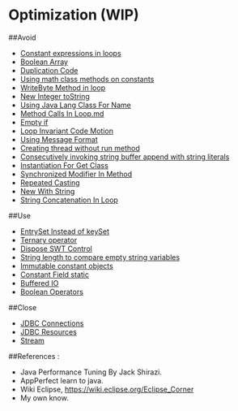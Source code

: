 Optimization (WIP)
============

##Avoid

* [Constant expressions in loops](https://github.com/vicboma1/optimization/blob/master/avoid/ConstantExpressionsInLoops.md)
* [Boolean Array](https://github.com/vicboma1/optimization/blob/master/avoid/BooleanArray.md)
* [Duplication Code](https://github.com/vicboma1/optimization/blob/master/avoid/DuplicationCode.md)
* [Using math class methods on constants](https://github.com/vicboma1/optimization/blob/master/avoid/UsingMathClassMethodsOnConstants.md)
* [WriteByte Method in loop](https://github.com/vicboma1/optimization/blob/master/avoid/WriteByteMethodInLoop.md)
* [New Integer toString](https://github.com/vicboma1/optimization/blob/master/avoid/NewIntegerToString.md)
* [Using Java Lang Class For Name](https://github.com/vicboma1/optimization/blob/master/avoid/UsingJavaLangClassForName.md)
* [Method Calls In Loop.md](https://github.com/vicboma1/optimization/blob/master/avoid/MethodCallsIinLoop.md)
* [Empty if](https://github.com/vicboma1/optimization/blob/master/avoid/EmptyIf.md)
* [Loop Invariant Code Motion](https://github.com/vicboma1/optimization/blob/master/avoid/LoopInvariantCodeMotion.md)
* [Using Message Format](https://github.com/vicboma1/optimization/blob/master/avoid/UsingMessageFormat.md)
* [Creating thread without run method](https://github.com/vicboma1/optimization/blob/master/avoid/CreatingThreadWithoutRunMethod.md)
* [Consecutively invoking string buffer append with string literals](https://github.com/vicboma1/optimization/blob/master/avoid/ConsecutivelyInvokingStringBufferAappendWithStringLiterals.md)
* [Instantiation For Get Class](https://github.com/vicboma1/optimization/blob/master/avoid/AvoidInstantiationForGetClass.md)
* [Synchronized Modifier In Method](https://github.com/vicboma1/optimization/blob/master/avoid/SynchronizedModifierInMethod.md)
* [Repeated Casting](https://github.com/vicboma1/optimization/blob/master/avoid/RepeatedCasting.md)
* [New With String](https://github.com/vicboma1/optimization/blob/master/avoid/NewWithString.md)
* [String Concatenation In Loop](https://github.com/vicboma1/optimization/blob/master/avoid/StringConcatenationInLoop.md)

##Use
* [EntrySet Instead of keySet](https://github.com/vicboma1/optimization/blob/master/use/EntrySetInsteadkeySet.md)
* [Ternary operator ](https://github.com/vicboma1/optimization/blob/master/use/TernaryOperator.md)
* [Dispose SWT Control](https://github.com/vicboma1/optimization/blob/master/use/DisposeSWTControl.md)
* [String length to compare empty string variables](https://github.com/vicboma1/optimization/blob/master/use/StringLengthToCompareEmptyStringVariables.md)
* [Immutable constant objects](https://github.com/vicboma1/optimization/blob/master/use/ImmutableConstantObjects.md)
* [Constant Field static](https://github.com/vicboma1/optimization/blob/master/use/DeclareConstantFieldStatic.md)
* [Buffered IO](https://github.com/vicboma1/optimization/blob/master/use/BufferedIO.md)
* [Boolean Operators](https://github.com/vicboma1/optimization/blob/master/use/BooleanOperators.md)

##Close
* [JDBC Connections](https://github.com/vicboma1/optimization/blob/master/close/JDBCConnections.md)
* [JDBC Resources](https://github.com/vicboma1/optimization/blob/master/close/JDBCResources.md)
* [Stream](https://github.com/vicboma1/optimization/blob/master/close/Stream.md)



##References : 

* Java Performance Tuning By Jack Shirazi.
* AppPerfect learn to java.
* Wiki Eclipse, https://wiki.eclipse.org/Eclipse_Corner
* My own know.
